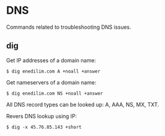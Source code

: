 DNS
===

Commands related to troubleshooting DNS issues.

dig
---

Get IP addresses of a domain name:

    $ dig enedilim.com A +noall +answer
	
Get nameservers of a domain name:

    $ dig enedilim.com NS +noall +answer
	
All DNS record types can be looked up: A, AAA, NS, MX, TXT.

Revers DNS lookup using IP:

    $ dig -x 45.76.85.143 +short
